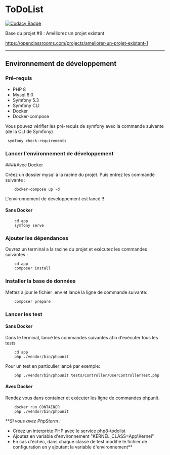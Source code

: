 ToDoList
========

[![Codacy Badge](https://api.codacy.com/project/badge/Grade/3ddf1c35d3cb4c9b84a435009274460a)](https://app.codacy.com/gh/Mamoon97150/Todolist?utm_source=github.com&utm_medium=referral&utm_content=Mamoon97150/Todolist&utm_campaign=Badge_Grade_Settings)

Base du projet #8 : Améliorez un projet existant

https://openclassrooms.com/projects/ameliorer-un-projet-existant-1
***

## Environnement de développement

### Pré-requis
-   PHP 8
-   Mysql 8.0
-   Symfony 5.3
-   Symfony CLI
-   Docker
-   Docker-compose

Vous pouvez vérifier les pré-requis de symfony avec la commande suivante (de la CLI de Symfony)

```bash
 symfony check:requirements
```

### Lancer l'environnement de développement

####Avec Docker

Créez un dossier mysql à la racine du projet. Puis entrez les commande suivante :
```
    docker-compose up -d
```

L'environnement de developpement est lancé !!

#### Sans Docker

```
    cd app
    symfony serve
```

### Ajouter les dépendances

Ouvrez un terminal a la racine du projet et exécutez les commandes suivantes :

```
    cd app
    composer install
```

### Installer la base de données
Mettez à jour le fichier .env et lancé la ligne de commande suivante:
```
    composer prepare
```

### Lancer les test

#### Sans Docker
Dans le terminal, lancé les commandes suivantes afin d'exécuter tous les tests
```
    cd app
    php ./vendor/bin/phpunit
```

Pour un test en particulier lancé par exemple:
```
    php ./vendor/bin/phpunit tests/Controller/UserControllerTest.php
```

#### Avec Docker

Rendez vous dans container et exécuter les ligne de commandes phpunit.

```
    docker run CONTAINER
    php ./vendor/bin/phpunit
```

**_Si vous avez PhpStorm :_
- Créez un interprète PHP avec le service php8-todolist
- Ajoutez en variable d'environnement "KERNEL_CLASS=App\Kernel"
- En cas d'échec, dans chaque classe de test modifié le fichier de configuration en y ajoutant la variable d'environnement**
